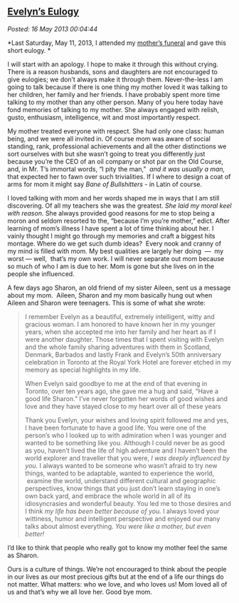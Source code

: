 
[Evelyn’s 
Eulogy](http://bakerjd99.wordpress.com/2013/05/15/evelyns-eulogy/)
----------------------------------------------------------------------------

*Posted: 16 May 2013 00:04:44*

*Last Saturday, May 11, 2013, I attended my [mother’s
funeral](http://www.franzen-davis.com/fh/obituaries/obituary.cfm?o\_id=2084629\&fh\_id=14384)
and gave this short eulogy. *

I will start with an apology. I hope to make it through this without
crying. There is a reason husbands, sons and daughters are not
encouraged to give eulogies; we don’t always make it through them.
Never-the-less I am going to talk because if there is one thing my
mother loved it was talking to her children, her family and her friends.
I have probably spent more time talking to my mother than any other
person. Many of you here today have fond memories of talking to my
mother. She always engaged with relish, gusto, enthusiasm, intelligence,
wit and most importantly respect.

My mother treated everyone with respect. She had only one class: human
being, and we were all invited in. Of course mom was aware of social
standing, rank, professional achievements and all the other distinctions
we sort ourselves with but she wasn’t going to treat you differently
just because you’re the CEO of an oil company or shot par on the Old
Course, and, in Mr. T’s immortal words, “I pity the man,”  *and it was
usually a man,* that expected her to fawn over such trivialities. If I
where to design a coat of arms for mom it might say *Bane of
Bullshitters* - in Latin of course.

I loved talking with mom and her words shaped me in ways that I am still
discovering. Of all my teachers she was the greatest. *She laid my moral
keel with reason.* She always provided good reasons for me to stop being
a moron and seldom resorted to the, “because I’m you’re mother,” edict.
After learning of mom’s illness I have spent a lot of time thinking
about her. I vainly thought I might go through my memories and craft a
biggest hits montage. Where do we get such dumb ideas?  Every nook and
cranny of my mind is filled with mom. My best qualities are largely her
doing  —  my worst — well,  that’s my own work. I will never separate
out mom because so much of who I am is due to her. Mom is gone but she
lives on in the people she influenced.

A few days ago Sharon, an old friend of my sister Aileen, sent us a
message about my mom.  Aileen, Sharon and my mom basically hung out when
Aileen and Sharon were teenagers. This is some of what she wrote:

> I remember Evelyn as a beautiful, extremely intelligent, witty and
> gracious woman. I am honored to have known her in my younger years,
> when she accepted me into her family and her heart as if I were
> another daughter. Those times that I spent visiting with Evelyn and
> the whole family sharing adventures with them in Scotland, Denmark,
> Barbados and lastly Frank and Evelyn’s 50th anniversary celebration in
> Toronto at the Royal York Hotel are forever etched in my memory as
> special highlights in my life.
>
> When Evelyn said goodbye to me at the end of that evening in Toronto,
> over ten years ago, she gave me a hug and said, “Have a good life
> Sharon.” I’ve never forgotten her words of good wishes and love and
> they have stayed close to my heart over all of these years
>
> Thank you Evelyn, your wishes and loving spirit followed me and yes, I
> have been fortunate to have a good life. You were one of the person’s
> who I looked up to with admiration when I was younger and wanted to be
> something like you. Although I could never be as good as you, haven’t
> lived the life of high adventure and I haven’t been the world explorer
> and traveller that you were, *I was deeply influenced by you.* I
> always wanted to be someone who wasn’t afraid to try new things,
> wanted to be adaptable, wanted to experience the world,  examine the
> world, understand different cultural and geographic perspectives, know
> things that you just don’t learn staying in one’s own back yard, and
> embrace the whole world in all of its idiosyncrasies and wonderful
> beauty. You led me to those desires and I think *my life has been
> better because of you.* I always loved your wittiness, humor and
> intelligent perspective and enjoyed our many talks about almost
> everything. *You were like a mother, but even better!*

I’d like to think that people who really got to know my mother feel the
same as Sharon.

Ours is a culture of things. We’re not encouraged to think about the
people in our lives as our most precious gifts but at the end of a life
our things do not matter. What matters: who we love, and who loves
us! Mom loved all of us and that’s why we all love her. Good bye mom.
